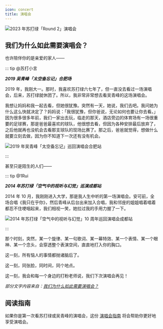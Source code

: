 ```yaml
---
icon: concert
title: 演唱会
---
```


![2023 年苏打绿「Round 2」演唱会](https://cdn.jsdelivr.net/gh/kaluojushi/sodaguide@picbed/concerts/round2.jpg)

## 我们为什么如此需要演唱会？

也许陪伴你的是亲爱的家人——

::: tip @苏打小言

***2019 吴青峰「太空备忘记」合肥场***

2019 年，我刚大一。那时，我喜欢苏打绿六七年了，但一直没去看过一场演唱会，后来，苏打绿就休团了。所以，我非常非常想去看吴青峰的这场演唱会。

我想让妈妈和我一起去看，但她很犹豫。突然有一天，她说，我们去吧。我问她为什么这么快就决定了？妈妈说：「我很犹豫，但你爸说，无论如何也要让你去看。」因为很多很多年前，我们一家出去玩，临走的那天，酒店旁边的体育场有一场很重要的足球赛，那是爸爸最喜欢的球队，他很想去看，但因为各种安排最后放弃了，之后他就再也没机会去看那支球队的现场比赛了。那之后，爸爸就觉得，想做什么就要立刻去做，因为你不知道下一次还有没有机会。

![2019 年吴青峰「太空备忘记」巡回演唱会合肥站](https://cdn.jsdelivr.net/gh/kaluojushi/sodaguide@picbed/concerts/tkbwj.jpg)

:::

甚至只是陌生的人们——

::: tip @1Rui

***2014 年苏打绿「空气中的视听与幻觉」巡演成都站***

2014 年 10 月，我刚刚进入大学，那是我人生中听的第一场演唱会。安可前，全场合唱《我只在乎你》，然后青峰从后台出来加入合唱，我和邻座的姐姐唱着唱着都忍不住哽咽起来，我们相视一笑，她拉过我的手用力握了一下。

![2014 年苏打绿「空气中的视听与幻觉」10 周年巡回演唱会成都站](https://cdn.jsdelivr.net/gh/kaluojushi/sodaguide@picbed/concerts/ksh.jpeg)

:::

那个时刻，突然，某一个旋律、某一句歌词、某一幕特效、某一个表情、某一个眼神、某一个念头，会穿透整个表演空间，直直地打入你的胸口。

这一刻，所有恼人的事情都抛诸脑后了。

这一刻，同张脸，同时间，同个地点。

这一刻，我会和每一个身边的打粉老师说，我们下次演唱会再见！

*部分文字内容来自：[我们为什么如此需要演唱会？](https://mp.weixin.qq.com/s/eimG5KPgWACI4gGX023D-g)*

## 阅读指南

如果你是第一次看苏打绿或吴青峰的演唱会，这份 [演唱会指南](/concerts/guide/) 将会帮助你更好地享受演唱会。
